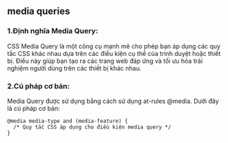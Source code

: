 ## media queries
### 1.Định nghĩa Media Query:
CSS Media Query là một công cụ mạnh mẽ cho phép bạn áp dụng các quy tắc CSS khác nhau dựa trên các điều kiện cụ thể của trình duyệt hoặc thiết bị. Điều này giúp bạn tạo ra các trang web đáp ứng và tối ưu hóa trải nghiệm người dùng trên các thiết bị khác nhau.
### 2.Cú pháp cơ bản:
Media Query được sử dụng bằng cách sử dụng at-rules @media. Dưới đây là cú pháp cơ bản:
```
@media media-type and (media-feature) {
  /* Quy tắc CSS áp dụng cho điều kiện media query */
}
```

